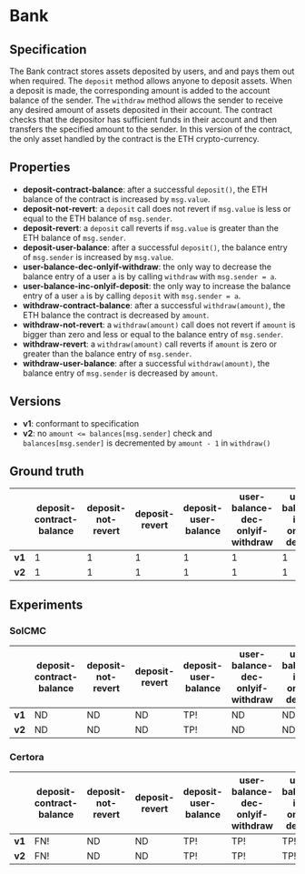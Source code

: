 # Bank
## Specification
The Bank contract stores assets deposited by users, and and pays them out when required. The `deposit` method allows anyone to deposit assets. When a deposit is made, the corresponding amount is added to the account balance of the sender. The `withdraw` method allows the sender to receive any desired amount of assets deposited in their account. The contract checks that the depositor has sufficient funds in their account and then transfers the specified amount to the sender. In this version of the contract, the only asset handled by the contract is the ETH crypto-currency.

## Properties
- **deposit-contract-balance**: after a successful `deposit()`, the ETH balance of the contract is increased by `msg.value`.
- **deposit-not-revert**: a `deposit` call does not revert if  `msg.value` is less or equal to the ETH balance of `msg.sender`.
- **deposit-revert**: a `deposit` call reverts if  `msg.value` is greater than the ETH balance of `msg.sender`.
- **deposit-user-balance**: after a successful `deposit()`, the balance entry of `msg.sender` is increased by `msg.value`.
- **user-balance-dec-onlyif-withdraw**: the only way to decrease the balance entry of a user `a` is by calling `withdraw` with `msg.sender = a`.
- **user-balance-inc-onlyif-deposit**: the only way to increase the balance entry of a user `a` is by calling `deposit` with `msg.sender = a`.
- **withdraw-contract-balance**: after a successful `withdraw(amount)`, the ETH balance the contract is decreased by `amount`.
- **withdraw-not-revert**: a `withdraw(amount)` call does not revert if  `amount` is bigger than zero and less or equal to the balance entry of `msg.sender`.
- **withdraw-revert**: a `withdraw(amount)` call reverts if  `amount` is zero or greater than the balance entry of `msg.sender`.
- **withdraw-user-balance**: after a successful `withdraw(amount)`, the balance entry of `msg.sender` is decreased by `amount`.

## Versions
- **v1**: conformant to specification
- **v2**: no `amount <= balances[msg.sender]` check and `balances[msg.sender]` is decremented by `amount - 1` in `withdraw()`

## Ground truth
|        | deposit-contract-balance         | deposit-not-revert               | deposit-revert                   | deposit-user-balance             | user-balance-dec-onlyif-withdraw | user-balance-inc-onlyif-deposit  | withdraw-contract-balance        | withdraw-not-revert              | withdraw-revert                  | withdraw-user-balance            |
|--------|----------------------------------|----------------------------------|----------------------------------|----------------------------------|----------------------------------|----------------------------------|----------------------------------|----------------------------------|----------------------------------|----------------------------------|
| **v1** | 1                                | 1                                | 1                                | 1                                | 1                                | 1                                | 1                                | 1                                | 1                                | 1                                |
| **v2** | 1                                | 1                                | 1                                | 1                                | 1                                | 1                                | 0                                | 1                                | 0                                | 0                                |
 


## Experiments

### SolCMC
|        | deposit-contract-balance         | deposit-not-revert               | deposit-revert                   | deposit-user-balance             | user-balance-dec-onlyif-withdraw | user-balance-inc-onlyif-deposit  | withdraw-contract-balance        | withdraw-not-revert              | withdraw-revert                  | withdraw-user-balance            |
|--------|----------------------------------|----------------------------------|----------------------------------|----------------------------------|----------------------------------|----------------------------------|----------------------------------|----------------------------------|----------------------------------|----------------------------------|
| **v1** | ND                               | ND                               | ND                               | TP!                              | ND                               | ND                               | ND                               | ND                               | ND                               | FN!                              |
| **v2** | ND                               | ND                               | ND                               | TP!                              | ND                               | ND                               | ND                               | ND                               | ND                               | TN!                              |
 


### Certora
|        | deposit-contract-balance         | deposit-not-revert               | deposit-revert                   | deposit-user-balance             | user-balance-dec-onlyif-withdraw | user-balance-inc-onlyif-deposit  | withdraw-contract-balance        | withdraw-not-revert              | withdraw-revert                  | withdraw-user-balance            |
|--------|----------------------------------|----------------------------------|----------------------------------|----------------------------------|----------------------------------|----------------------------------|----------------------------------|----------------------------------|----------------------------------|----------------------------------|
| **v1** | FN!                              | ND                               | ND                               | TP!                              | TP!                              | TP!                              | FN!                              | FN!                              | TP!                              | TP!                              |
| **v2** | FN!                              | ND                               | ND                               | TP!                              | TP!                              | TP!                              | TN!                              | FN!                              | TN!                              | TN!                              |
 
